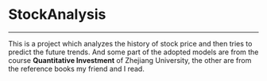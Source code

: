 # StockAnalysis

-------------------------------

This is a project which analyzes the history of stock price and then tries to predict the future trends. And some part of 
the adopted models are from the course **Quantitative Investment** of Zhejiang University, the other are from the reference
books my friend and I read.
